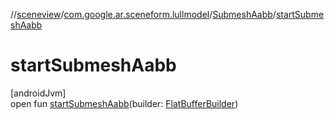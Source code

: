 //[sceneview](../../../index.md)/[com.google.ar.sceneform.lullmodel](../index.md)/[SubmeshAabb](index.md)/[startSubmeshAabb](start-submesh-aabb.md)

# startSubmeshAabb

[androidJvm]\
open fun [startSubmeshAabb](start-submesh-aabb.md)(builder: [FlatBufferBuilder](../../com.google.flatbuffers/-flat-buffer-builder/index.md))
